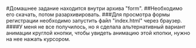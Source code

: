 #Домашнее задание находится внутри архива "form".
##Необходимо его скачать, потом разархивировать.
###Для просмотра формы регистрации необходимо запустить файл "index.html" через браузер.
####У меня не все получилось, но я сделала альтернативный вариант анимации круглой кнопки, чтобы увидеть анимацию этой кпопки, нужно на нее нажать курсором.
